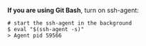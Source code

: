 **If you are using Git Bash**, turn on ssh-agent:
```shell
# start the ssh-agent in the background
$ eval "$(ssh-agent -s)"
> Agent pid 59566
```
